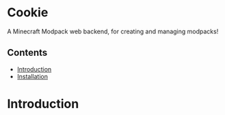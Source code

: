 Cookie
======

A Minecraft Modpack web backend, for creating and managing modpacks!

## Contents
- [Introduction](#introduction)
- [Installation](#installation)

Introduction
======
